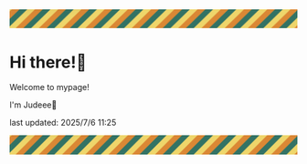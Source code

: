<!-- Header image -->
<img src="./pokemon/pokemon_40.png" width="1000">

# Hi there!👋

Welcome to mypage!

I'm Judeee🐷

last updated: 2025/7/6 11:25

<!-- Footer image -->
<img src="./pokemon/pokemon_40.png" width="1000">
